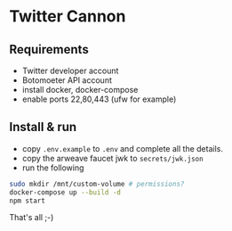 # Twitter Cannon

## Requirements

- Twitter developer account 
- Botomoeter API account
- install docker, docker-compose
- enable ports 22,80,443 (ufw for example)

## Install & run

- copy `.env.example` to `.env` and complete all the details.
- copy the arweave faucet jwk to `secrets/jwk.json`
- run the following

```bash
sudo mkdir /mnt/custom-volume # permissions?
docker-compose up --build -d
npm start
```

That's all ;-)


<!-- 
sudo -u postgres -- psql -c 'create database `<DB_USER>`'
sudo -u postgres -- psql -d targetdb -f sourcedb.sql
psql -f /some/path/my_script_name.sql — The -f option will instruct psql to execute the file. This is arguably the most critical of all the options.
-->
